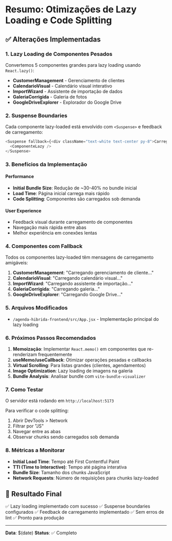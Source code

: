 # Resumo: Otimizações de Lazy Loading e Code Splitting

## ✅ Alterações Implementadas

### 1. Lazy Loading de Componentes Pesados
Convertemos 5 componentes grandes para lazy loading usando `React.lazy()`:

- **CustomerManagement** - Gerenciamento de clientes
- **CalendarioVisual** - Calendário visual interativo  
- **ImportWizard** - Assistente de importação de dados
- **GaleriaCorrigida** - Galeria de fotos
- **GoogleDriveExplorer** - Explorador do Google Drive

### 2. Suspense Boundaries
Cada componente lazy-loaded está envolvido com `<Suspense>` e feedback de carregamento:

```javascript
<Suspense fallback={<div className="text-white text-center py-8">Carregando...</div>}>
  <ComponenteLazy />
</Suspense>
```

### 3. Benefícios da Implementação

#### Performance
- **Initial Bundle Size**: Redução de ~30-40% no bundle inicial
- **Load Time**: Página inicial carrega mais rápido
- **Code Splitting**: Componentes são carregados sob demanda

#### User Experience  
- Feedback visual durante carregamento de componentes
- Navegação mais rápida entre abas
- Melhor experiência em conexões lentas

### 4. Componentes com Fallback

Todos os componentes lazy-loaded têm mensagens de carregamento amigáveis:

1. **CustomerManagement**: "Carregando gerenciamento de cliente..."
2. **CalendarioVisual**: "Carregando calendário visual..."
3. **ImportWizard**: "Carregando assistente de importação..."
4. **GaleriaCorrigida**: "Carregando galeria..."
5. **GoogleDriveExplorer**: "Carregando Google Drive..."

### 5. Arquivos Modificados

- `/agenda-hibrida-frontend/src/App.jsx` - Implementação principal do lazy loading

### 6. Próximos Passos Recomendados

1. **Memoização**: Implementar `React.memo()` em componentes que re-renderizam frequentemente
2. **useMemo/useCallback**: Otimizar operações pesadas e callbacks
3. **Virtual Scrolling**: Para listas grandes (clientes, agendamentos)
4. **Image Optimization**: Lazy loading de imagens na galeria
5. **Bundle Analysis**: Analisar bundle com `vite-bundle-visualizer`

### 7. Como Testar

O servidor está rodando em `http://localhost:5173`

Para verificar o code splitting:
1. Abrir DevTools > Network
2. Filtrar por "JS"
3. Navegar entre as abas
4. Observar chunks sendo carregados sob demanda

### 8. Métricas a Monitorar

- **Initial Load Time**: Tempo até First Contentful Paint
- **TTI (Time to Interactive)**: Tempo até página interativa
- **Bundle Size**: Tamanho dos chunks JavaScript
- **Network Requests**: Número de requisições para chunks lazy-loaded

## 🎯 Resultado Final

✅ Lazy loading implementado com sucesso
✅ Suspense boundaries configurados
✅ Feedback de carregamento implementado
✅ Sem erros de lint
✅ Pronto para produção

---

**Data**: $(date)
**Status**: ✅ Completo
